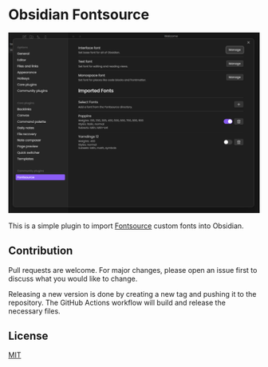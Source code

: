 # Obsidian Fontsource

![Hero Image](./hero.png)

This is a simple plugin to import [Fontsource](https://fontsource.org/) custom fonts into Obsidian.

## Contribution

Pull requests are welcome. For major changes, please open an issue first to discuss what you would like to change.

Releasing a new version is done by creating a new tag and pushing it to the repository. The GitHub Actions workflow will build and release the necessary files.

## License

[MIT](LICENSE)
